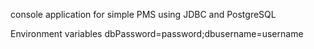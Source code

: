 console application for simple PMS using JDBC and PostgreSQL

Environment variables
dbPassword=password;dbusername=username

